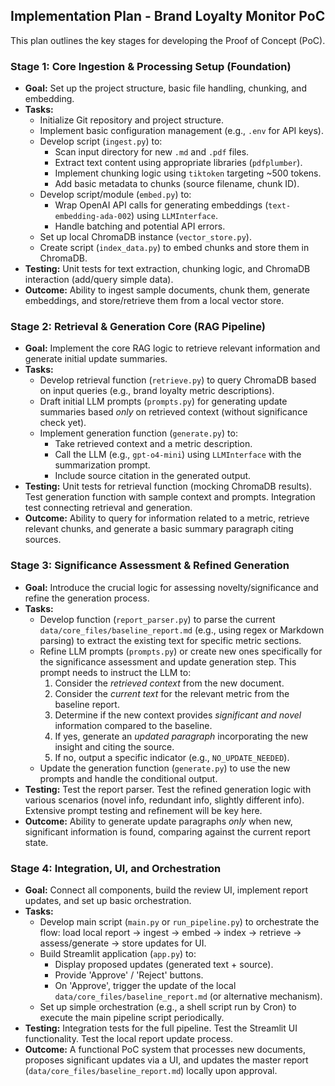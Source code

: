## Implementation Plan - Brand Loyalty Monitor PoC

This plan outlines the key stages for developing the Proof of Concept (PoC).

### Stage 1: Core Ingestion & Processing Setup (Foundation)

*   **Goal:** Set up the project structure, basic file handling, chunking, and embedding.
*   **Tasks:**
    *   Initialize Git repository and project structure.
    *   Implement basic configuration management (e.g., `.env` for API keys).
    *   Develop script (`ingest.py`) to:
        *   Scan input directory for new `.md` and `.pdf` files.
        *   Extract text content using appropriate libraries (`pdfplumber`).
        *   Implement chunking logic using `tiktoken` targeting ~500 tokens.
        *   Add basic metadata to chunks (source filename, chunk ID).
    *   Develop script/module (`embed.py`) to:
        *   Wrap OpenAI API calls for generating embeddings (`text-embedding-ada-002`) using `LLMInterface`.
        *   Handle batching and potential API errors.
    *   Set up local ChromaDB instance (`vector_store.py`).
    *   Create script (`index_data.py`) to embed chunks and store them in ChromaDB.
*   **Testing:** Unit tests for text extraction, chunking logic, and ChromaDB interaction (add/query simple data).
*   **Outcome:** Ability to ingest sample documents, chunk them, generate embeddings, and store/retrieve them from a local vector store.

### Stage 2: Retrieval & Generation Core (RAG Pipeline)

*   **Goal:** Implement the core RAG logic to retrieve relevant information and generate initial update summaries.
*   **Tasks:**
    *   Develop retrieval function (`retrieve.py`) to query ChromaDB based on input queries (e.g., brand loyalty metric descriptions).
    *   Draft initial LLM prompts (`prompts.py`) for generating update summaries based *only* on retrieved context (without significance check yet).
    *   Implement generation function (`generate.py`) to:
        *   Take retrieved context and a metric description.
        *   Call the LLM (e.g., `gpt-o4-mini`) using `LLMInterface` with the summarization prompt.
        *   Include source citation in the generated output.
*   **Testing:** Unit tests for retrieval function (mocking ChromaDB results). Test generation function with sample context and prompts. Integration test connecting retrieval and generation.
*   **Outcome:** Ability to query for information related to a metric, retrieve relevant chunks, and generate a basic summary paragraph citing sources.

### Stage 3: Significance Assessment & Refined Generation

*   **Goal:** Introduce the crucial logic for assessing novelty/significance and refine the generation process.
*   **Tasks:**
    *   Develop function (`report_parser.py`) to parse the current `data/core_files/baseline_report.md` (e.g., using regex or Markdown parsing) to extract the existing text for specific metric sections.
    *   Refine LLM prompts (`prompts.py`) or create new ones specifically for the significance assessment and update generation step. This prompt needs to instruct the LLM to:
        1.  Consider the *retrieved context* from the new document.
        2.  Consider the *current text* for the relevant metric from the baseline report.
        3.  Determine if the new context provides *significant and novel* information compared to the baseline.
        4.  If yes, generate an *updated paragraph* incorporating the new insight and citing the source.
        5.  If no, output a specific indicator (e.g., `NO_UPDATE_NEEDED`).
    *   Update the generation function (`generate.py`) to use the new prompts and handle the conditional output.
*   **Testing:** Test the report parser. Test the refined generation logic with various scenarios (novel info, redundant info, slightly different info). Extensive prompt testing and refinement will be key here.
*   **Outcome:** Ability to generate update paragraphs *only* when new, significant information is found, comparing against the current report state.

### Stage 4: Integration, UI, and Orchestration

*   **Goal:** Connect all components, build the review UI, implement report updates, and set up basic orchestration.
*   **Tasks:**
    *   Develop main script (`main.py` or `run_pipeline.py`) to orchestrate the flow: load local report -> ingest -> embed -> index -> retrieve -> assess/generate -> store updates for UI.
    *   Build Streamlit application (`app.py`) to:
        *   Display proposed updates (generated text + source).
        *   Provide 'Approve' / 'Reject' buttons.
        *   On 'Approve', trigger the update of the local `data/core_files/baseline_report.md` (or alternative mechanism).
    *   Set up simple orchestration (e.g., a shell script run by Cron) to execute the main pipeline script periodically.
*   **Testing:** Integration tests for the full pipeline. Test the Streamlit UI functionality. Test the local report update process.
*   **Outcome:** A functional PoC system that processes new documents, proposes significant updates via a UI, and updates the master report (`data/core_files/baseline_report.md`) locally upon approval. 